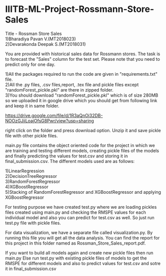 # IIITB-ML-Project-Rossmann-Store-Sales

Title - Rossman Store Sales<br>
1)Bharadiya Pavan V.(MT2018023)<br>
2)Devarakonda Deepak S.(MT2018031)

<p>You are provided with historical sales data for Rossmann stores. The task is to forecast the "Sales" column for the test set. Please note that you need to predict only for one day.</p>

1)All the packages required to run the code are given in "requirements.txt" file.<br>
2)All the .py files, .csv files,report, .tex file and pickle files except "randomForest_pickle.pkl" are there in zipped folder.<br>
3)You should download "randomForest_pickle.pkl" which is of size 280MB so we uploaded it in google drive 
which you should get from following link and keep it in same folder.<br>


https://drive.google.com/file/d/1R3aQnOi32DB-NOOzGJiiLoajOfsG8Pwr/view?usp=sharing

right click on the folder and press download option. Unzip it and save pickle file with other pickle files.

main.py file contains the object oriented code for the project in which we are training and testing different models,
creating pickle files of the models and finally predicting the values for test.csv and storing it in final_submission.csv.
The different models used are as follows:

1)LinearRegression<br>
2)DecisionTreeRegressor<br>
3)RandomForestRegressor<br>
4)XGBoostRegressor<br>
5)Stacking of RandomForestRegressor and XGBoostRegressor and applying XGBoostRegressor<br>


For testing purpose we have created test.py where we are loading pickles files created using main.py and checking the 
RMSPE values for each individual model and also you can predict for test.csv as well.
So just run test.py file with pickle files.

For data visualization, we have a separate file called visualization.py. By running this file you will get all the data analysis. 
You can find the report for this project in this folder named as Rossman_Store_Sales_report.pdf.


If you want to build all models again and create new pickle files then run main.py
Else run test.py with existing pickle files of models to get the RMSPE for different models and also to
predict values for test.csv and sotre it in final_submission.csv



